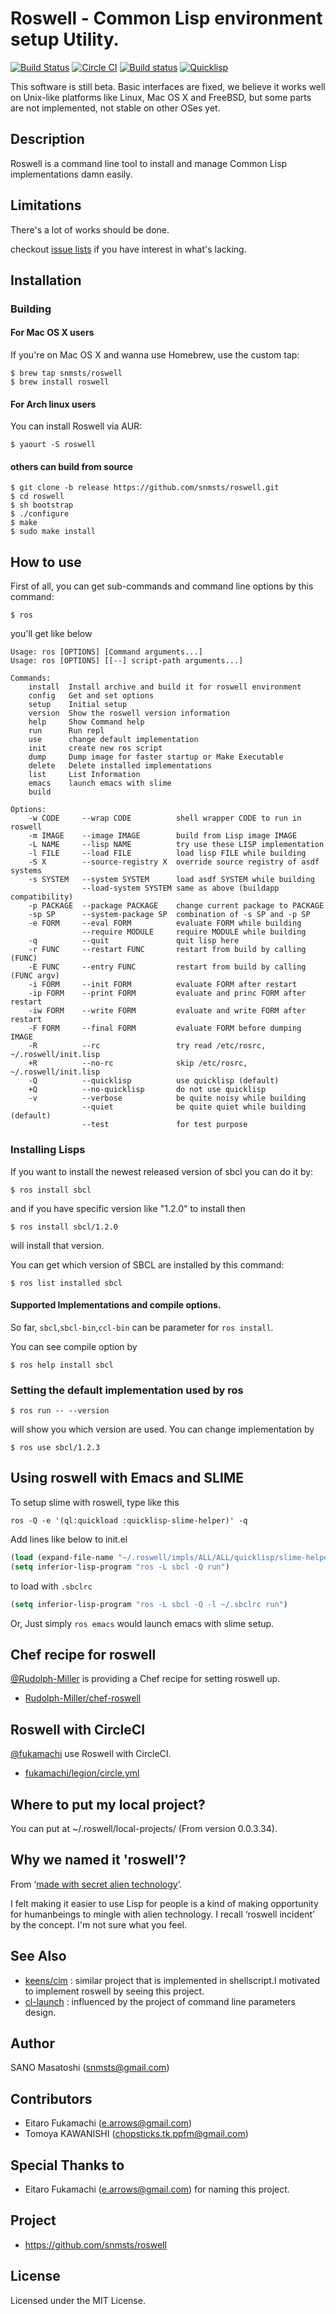 # Roswell - Common Lisp environment setup Utility.

[![Build Status](https://travis-ci.org/snmsts/roswell.svg?branch=master)](https://travis-ci.org/snmsts/roswell)
[![Circle CI](https://circleci.com/gh/snmsts/roswell/tree/master.svg?style=svg)](https://circleci.com/gh/snmsts/roswell/tree/master)
[![Build status](https://ci.appveyor.com/api/projects/status/ubs9la7881yarjjg?svg=true)](https://ci.appveyor.com/project/snmsts/roswell)
[![Quicklisp](http://quickdocs.org/badge/roswell.svg)](http://quickdocs.org/roswell/)

This software is still beta. Basic interfaces are fixed, we believe it works well on Unix-like platforms like Linux, Mac OS X and FreeBSD, but some parts are not implemented, not stable on other OSes yet.

## Description
Roswell is a command line tool to install and manage Common Lisp implementations damn easily.

## Limitations
There's a lot of works should be done.

checkout [issue lists](https://github.com/snmsts/roswell/issues) if you have interest in what's lacking.

## Installation

### Building

#### For Mac OS X users

If you're on Mac OS X and wanna use Homebrew, use the custom tap:

    $ brew tap snmsts/roswell
    $ brew install roswell

#### For Arch linux users

You can install Roswell via AUR:

    $ yaourt -S roswell

#### others can build from source

    $ git clone -b release https://github.com/snmsts/roswell.git
    $ cd roswell
    $ sh bootstrap
    $ ./configure
    $ make
    $ sudo make install

## How to use

First of all, you can get sub-commands and command line options by this command:

    $ ros

you'll get like below

```
Usage: ros [OPTIONS] [Command arguments...]
Usage: ros [OPTIONS] [[--] script-path arguments...]

Commands:
    install  Install archive and build it for roswell environment
    config   Get and set options
    setup    Initial setup
    version  Show the roswell version information
    help     Show Command help
    run      Run repl
    use      change default implementation
    init     create new ros script
    dump     Dump image for faster startup or Make Executable
    delete   Delete installed implementations
    list     List Information
    emacs    launch emacs with slime
    build

Options:
    -w CODE     --wrap CODE          shell wrapper CODE to run in roswell
    -m IMAGE    --image IMAGE        build from Lisp image IMAGE
    -L NAME     --lisp NAME          try use these LISP implementation
    -l FILE     --load FILE          load lisp FILE while building
    -S X        --source-registry X  override source registry of asdf systems
    -s SYSTEM   --system SYSTEM      load asdf SYSTEM while building
                --load-system SYSTEM same as above (buildapp compatibility)
    -p PACKAGE  --package PACKAGE    change current package to PACKAGE
    -sp SP      --system-package SP  combination of -s SP and -p SP
    -e FORM     --eval FORM          evaluate FORM while building
                --require MODULE     require MODULE while building
    -q          --quit               quit lisp here
    -r FUNC     --restart FUNC       restart from build by calling (FUNC)
    -E FUNC     --entry FUNC         restart from build by calling (FUNC argv)
    -i FORM     --init FORM          evaluate FORM after restart
    -ip FORM    --print FORM         evaluate and princ FORM after restart
    -iw FORM    --write FORM         evaluate and write FORM after restart
    -F FORM     --final FORM         evaluate FORM before dumping IMAGE
    -R          --rc                 try read /etc/rosrc, ~/.roswell/init.lisp
    +R          --no-rc              skip /etc/rosrc, ~/.roswell/init.lisp
    -Q          --quicklisp          use quicklisp (default)
    +Q          --no-quicklisp       do not use quicklisp
    -v          --verbose            be quite noisy while building
                --quiet              be quite quiet while building (default)
                --test               for test purpose
```

### Installing Lisps

If you want to install the newest released version of sbcl you can do it by:

    $ ros install sbcl

and if you have specific version like "1.2.0" to install then

    $ ros install sbcl/1.2.0

will install that version.

You can get which version of SBCL are installed by this command:

    $ ros list installed sbcl

#### Supported Implementations and compile options.

So far, `sbcl`,`sbcl-bin`,`ccl-bin` can be parameter for `ros install`.

You can see compile option by

    $ ros help install sbcl

### Setting the default implementation used by ros

    $ ros run -- --version

will show you which version are used. You can change implementation by

    $ ros use sbcl/1.2.3

## Using roswell with Emacs and SLIME

To setup slime with roswell, type like this

```
ros -Q -e '(ql:quickload :quicklisp-slime-helper)' -q
```

Add lines like below to init.el

```lisp
(load (expand-file-name "~/.roswell/impls/ALL/ALL/quicklisp/slime-helper.el"))
(setq inferior-lisp-program "ros -L sbcl -Q run")
```

to load with `.sbclrc`

```lisp
(setq inferior-lisp-program "ros -L sbcl -Q -l ~/.sbclrc run")
```

Or, Just simply `ros emacs` would launch emacs with slime setup.

## Chef recipe for roswell

[@Rudolph-Miller](https://github.com/Rudolph-Miller) is providing a Chef recipe for setting roswell up.

- [Rudolph-Miller/chef-roswell](https://github.com/Rudolph-Miller/chef-roswell)

## Roswell with CircleCI

[@fukamachi](https://github.com/fukamachi) use Roswell with CircleCI.

- [fukamachi/legion/circle.yml](https://github.com/fukamachi/legion/blob/master/circle.yml)

## Where to put my local project?
You can put at ~/.roswell/local-projects/ (From version 0.0.3.34).

## Why we named it 'roswell'?
From &lsquo;[made with secret alien technology](http://www.lisperati.com/logo.html)&rsquo;.

I felt making it easier to use Lisp for people is a kind of making opportunity for humanbeings to mingle with alien technology. I recall &lsquo;roswell incident&rsquo; by the concept. I'm not sure what you feel.

## See Also
+ [keens/cim](https://github.com/keens/cim) : similar project that is implemented in shellscript.I motivated to implement roswell by seeing this project.
+ [cl-launch](http://cliki.net/cl-launch) : influenced by the project of command line parameters design.

## Author
SANO Masatoshi (snmsts@gmail.com)

## Contributors
 * Eitaro Fukamachi (e.arrows@gmail.com)
 * Tomoya KAWANISHI (chopsticks.tk.ppfm@gmail.com)

## Special Thanks to
 * Eitaro Fukamachi (e.arrows@gmail.com) for naming this project.

## Project
 * https://github.com/snmsts/roswell

## License
Licensed under the MIT License.
